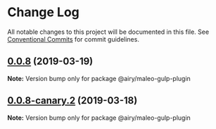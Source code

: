 # Change Log

All notable changes to this project will be documented in this file.
See [Conventional Commits](https://conventionalcommits.org) for commit guidelines.

## [0.0.8](https://github.com/alvinkl/maleo.js/compare/@airy/maleo-gulp-plugin@0.0.8-canary.2...@airy/maleo-gulp-plugin@0.0.8) (2019-03-19)

**Note:** Version bump only for package @airy/maleo-gulp-plugin





## [0.0.8-canary.2](https://github.com/airyrooms/maleo.js/compare/@airy/maleo-gulp-plugin@0.0.8-alpha.0...@airy/maleo-gulp-plugin@0.0.8-canary.2) (2019-03-18)

**Note:** Version bump only for package @airy/maleo-gulp-plugin

